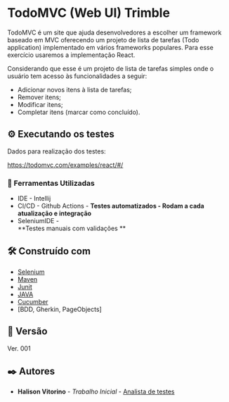 # TodoMVC (Web UI) Trimble


TodoMVC é um site que ajuda desenvolvedores a escolher um framework baseado em MVC oferecendo um projeto de lista de tarefas (Todo application) implementado em vários frameworks populares.
Para esse exercício usaremos a implementação React.

Considerando que esse é um projeto de lista de tarefas simples onde o usuário tem acesso às funcionalidades a seguir:

- Adicionar novos itens à lista de tarefas;  
- Remover itens;  
- Modificar itens;  
- Completar itens (marcar como concluído).


## ⚙️ Executando os testes

Dados para realização dos testes: 

https://todomvc.com/examples/react/#/

### 🔩 Ferramentas Utilizadas

* IDE - Intellij
* CI/CD - Github Actions - 
    **Testes automatizados - Rodam a cada atualização e integração**
* SeleniumIDE -  
    **Testes manuais com validações **

## 🛠️ Construído com

* [Selenium](https://www.selenium.dev/documentation/)
* [Maven](https://maven.apache.org/)
* [Junit](https://junit.org/)
* [JAVA](https://www.java.com/pt-BR/)
* [Cucumber](https://cucumber.io/)
* [BDD, Gherkin, PageObjects]


## 📌 Versão

Ver. 001

## ✒️ Autores

* **Halison Vitorino** - *Trabalho Inicial* - [Analista de testes](https://github.com/halisonvitorino)

